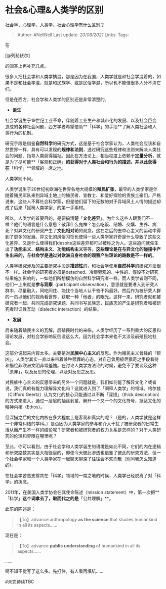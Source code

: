 # 社会&心理&人类学的区别
[社会学，心理学，人类学，社会心理学有什么区别？](https://www.zhihu.com/question/314730723/answer/672527801)


> Author: #NellNell 
Last update: *20/08/2021* 
Links:
Tags: 

  

在

[@列斐伏尔]

的回答上再补充几点。

很多人把社会学和人类学搞混，那是因为在我国，人类学就是和社会学混着的，如果不是和社会学混，就是和民族学、或是民俗学混，所以也不能怪很多人分不清它们。

但是在西方，社会学和人类学的区别还是非常清楚的。

  

-   **诞生**

社会学诞生于19世纪工业革命，伴随着工业生产和城市化的发展、以及社会巨变造成的各种社会问题，西方学者希望借助**「科学」的手段**了解人类社会和人类行为的机制。

研究手段是借鉴**自然科学**的研究方式，这是基于社会学家认为，人类社会应该和自然世界一样，具有可以发现的**规律和法则**，通过研究这些规律和法则来解决人类社会的问题、指导人类获得福祉。因此在方法论上，相当程度上依赖于**定量分析**，就是为了尽可能**「客观和正确」**的获得对于人类社会和行为的描述，并以此获得在**「科学」**领域的一席之地。

人类学则不同。

人类学诞生于20世纪初欧洲在世界各地大规模的**殖民扩张**，最早的人类学家是伴随着殖民军队来到异域土地上的殖民者、宣教士、和爱好探险的贵族土豪们。严格说来，这些人不算社会科学家，但是他们留下的无数的对于异域风土人情的描述却成了后来「摇椅人类学家」的第一手素材。

所以，人类学的首要目的，是要搞清楚「**文化差异**」。为什么这些人跟我们不一样？他们的语言是什么意思？敬拜什么鬼神？怎么吃饭、结婚、交媾、生养、病死？对异文化的研究产生了**文化相对论**的观念，这在之后的去中心主义的运动中得到了更多的发展。异文化的风俗习惯也使得一些人类学家好奇是什么导致了这些文化差异、又是什么使得我们despite这些差异都可以被称之为人。这些追问就催生出了**功能主义**、**结构主义**、**功能结构主义**等等。**这些理论是在与异文化的碰撞中产生出来的，与社会学是通过对欧洲自身社会的观察产生理论的路数是不一样的**。

人类学研究涉及的主要研究手段是**描述性**的，和社会学使用**自然科学**的研究方法很不一样。社会学的研究者必须是detached、冷眼旁观的、中性的、假设不对研究结果施加影响的，一如他们所想模仿的自然科学研究者一样。而人类学者则不同，他们一上来就是**参与观察**（participant observation），意思就是要进入到研究人群中，尽量融入，同吃同住、能找个当地人认干爸干妈最好。然后作为被研究人群的一员以他们的视角看世界，获取一种「他者」的眼光。这样一来，研究者就和被研究者一起、共同完成研究课题、共同书写民族志，民族志的产生是研究者和被研究者辩证性互动（dialectic interaction）的结果。

-   **发展**

后来随着殖民主义的瓦解，后殖民时代的来临，人类学经历了一系列重大的反思和理论发展，对社会学影响反倒没这么大，因为社会学本来也不太涉及前殖民地社会。

这部分说起来内容太多。主要是对**民族中心主义**的反思。作为殖民主义曾经的「帮凶」，人类学其实一直以来带着某种赎罪的心态，对自己曾用极尽猎奇之手段看待和描绘非欧洲文明非常羞愧。在讨论人类学方法论的时候，避免不了要谈及这种「原罪」，以及反思的伦理，以及对反思之反思。

对民族中心主义的反思带来的另外一个问题就是，我们如何能了解异文化？或者说，我们真的有能力理解异文化吗？这就进入到了「阐释人类学」的领域。格尔兹（Clifford Geertz）认为文化的核心只能通过以不断「深描」（thick description）的方式来进入，通过一层层的抽丝剥茧，解开一个又一个的文化符号，抵达文化的精神内核（Ethos）。

但深描之后的文化内核在多大程度上是客观和真实的呢？（是的，人类学就是这样一个非常纠结的学科。）是否因为人类学家的参与和介入干扰了被研究者的日常生活从而产生不一样的结论呢？研究者和被研究者的权力关系是怎样的？对于人类研究的伦理和界限在哪里呢？

至此，你可以看到，由于社会学和人类学诞生的语境是如此不同，它们的内在逻辑和研究路数其实是大相径庭的，即便今天彼此渗透也借鉴了彼此的研究方法，但一个社会学家和一个人类学家在一起聊天聊深了往往会不欢而散（别问我怎么知道的）。

在社会学苦苦支撑其在「科学」领域的一席之地的时候，人类学已经脱离了对「科学」的执念。

2011年，在美国人类学协会在其使命陈述（mission statement）中，第一次把**「科学」**这个词拿去了，取而代之的是**「公共理解」**。

此前的陈述是：

> 【To】advance anthropology **as the science** that studies humankind in all its aspects……

现在是：

> 【To】advance **public understanding** of humankind in all its aspects……

……

啊不知不觉写了这么多。先打住，有人看再填坑……

#未完待续TBC 